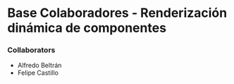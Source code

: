 # Base Colaboradores - Renderización dinámica de componentes

### Collaborators

- Alfredo Beltrán
- Felipe Castillo
